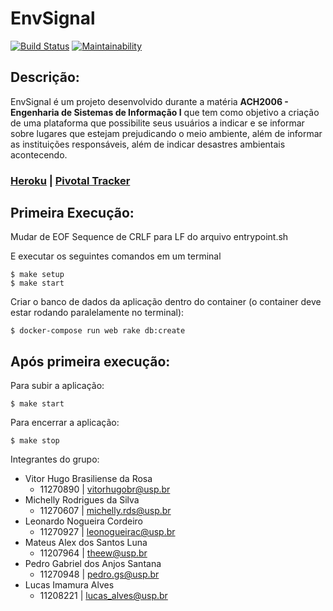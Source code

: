 # EnvSignal

[![Build Status](https://app.travis-ci.com/leonogc/EnvSignal.svg?branch=main)](https://app.travis-ci.com/leonogc/EnvSignal)
[![Maintainability](https://api.codeclimate.com/v1/badges/d080250fcabaeb94e89f/maintainability)](https://codeclimate.com/github/leonogc/EnvSignal/maintainability)

## Descrição:

EnvSignal é um projeto desenvolvido durante a matéria **ACH2006 - Engenharia de Sistemas de Informação I** que tem como objetivo a criação de uma plataforma que possibilite seus usuários a indicar e se informar sobre lugares que estejam prejudicando o meio ambiente, além de informar as instituições responsáveis, além de indicar desastres ambientais acontecendo.

### [Heroku](https://envsignal.herokuapp.com/) | [Pivotal Tracker](https://www.pivotaltracker.com/n/projects/2534235)

## Primeira Execução:
Mudar de EOF Sequence de CRLF para LF do arquivo entrypoint.sh

E executar os seguintes comandos em um terminal
```
$ make setup
$ make start
```
Criar o banco de dados da aplicação dentro do container (o container deve estar rodando paralelamente no terminal):
```
$ docker-compose run web rake db:create
```

## Após primeira execução: 
Para subir a aplicação:
```
$ make start
```
Para encerrar a aplicação:
```
$ make stop
```
Integrantes do grupo:
* Vitor Hugo Brasiliense da Rosa
   * 11270890 | vitorhugobr@usp.br
* Michelly Rodrigues da Silva
   * 11270607 | michelly.rds@usp.br
* Leonardo Nogueira Cordeiro
   * 11270927 | leonogueirac@usp.br 
* Mateus Alex dos Santos Luna
   * 11207964 | theew@usp.br
* Pedro Gabriel dos Anjos Santana 
   * 11270948 | pedro.gs@usp.br
* Lucas Imamura Alves
   * 11208221 | lucas_alves@usp.br
